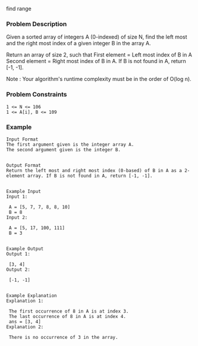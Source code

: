 find range

### Problem Description

Given a sorted array of integers A (0-indexed) of size N, find the left most and the right most index of a given integer B in the array A.

Return an array of size 2, such that
First element = Left most index of B in A
Second element = Right most index of B in A.
If B is not found in A, return [-1, -1].

Note : Your algorithm's runtime complexity must be in the order of O(log n).

### Problem Constraints

```
1 <= N <= 106
1 <= A[i], B <= 109
```

### Example

```
Input Format
The first argument given is the integer array A.
The second argument given is the integer B.


Output Format
Return the left most and right most index (0-based) of B in A as a 2-element array. If B is not found in A, return [-1, -1].


Example Input
Input 1:

 A = [5, 7, 7, 8, 8, 10]
 B = 8
Input 2:

 A = [5, 17, 100, 111]
 B = 3


Example Output
Output 1:

 [3, 4]
Output 2:

 [-1, -1]


Example Explanation
Explanation 1:

 The first occurrence of 8 in A is at index 3.
 The last occurrence of 8 in A is at index 4.
 ans = [3, 4]
Explanation 2:

 There is no occurrence of 3 in the array.

```
